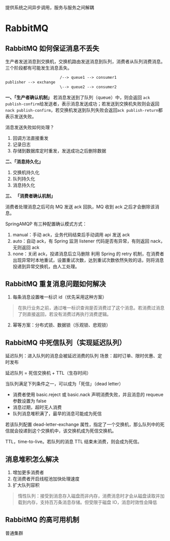 提供系统之间异步调用，服务与服务之间解耦
# RabbitMQ

## RabbitMQ 如何保证消息不丢失

生产者发送消息到交换机，交换机路由发送消息到队列，消费者从队列消费消息。三个阶段都有可能发生消息丢失。
```txt
		                /--> queue1 --> consumer1 
publisher --> exchange  
						\--> queue2 --> consumer2
```

**一、「生产者确认机制」**
若消息发送到了队列（queue）中，则会返回 `ack publish-confirm`给发送者，表示消息发送成功；若发送到交换机失败则会返回`nack publish-confirm`，若交换机发送到队列失败会返回`ack publish-return`都表示发送失败。

消息发送失败如何处理？
1. 回调方法直接重发
2. 记录日志
3. 存储到数据库定时重发，发送成功之后删除数据

**二、「消息持久化」**
1. 交换机持久化
2. 队列持久化
3. 消息持久化

**三、 「消费者确认机制」**

消费者处理消息之后可向 MQ 发送 ack 回执，MQ 收到 ack 之后才会删除该消息。

SpringAMQP 有三种配置确认模式方式：
1. manual：手动 ack，业务代码结束后手动调用 api 发送 ack
2. auto：自动 ack，有 Spring 监测 listener 代码是否有异常，有则返回 nack，无则返回 ack
3. none：关闭 ack，投递消息后立马删除
利用 Spring 的 retry 机制，在消费者出现异常时本地重试，设置重试次数，达到重试次数依然失败的话，则将消息投递到异常交换机，由人工处理。

## RabbitMQ 重复消息问题如何解决

1. 每条消息设置唯一标识 id（优先采用这种方案） 
>在执行业务之前，通过唯一标识查询是否消费过了这个消息。若消费过消息了则直接返回，若没有消费过再执行消费逻辑。

2. 幂等方案：分布式锁、数据锁（乐观锁、悲观锁）


##  RabbitMQ 中死信队列（实现延迟队列）

延迟队列：进入队列的消息会被延迟消费的队列
场景：超时订单、限时优惠、定时发布

延迟队列 = 死信交换机 + TTL（生存时间）

当队列满足下列条件之一，可以成为「死信」（dead letter）
- 消费者使用 basic.reject 或 basic.nack 声明消费失败，并且消息的 requeue 参数设置为 false
- 消息过期，超时无人消费
- 队列消息堆积满了，最早的消息可能成为死信

若该队列配置 dead-letter-exchange 属性，指定了一个交换机，那么队列中的死信就会投递到这个交换机中，该交换机成为死信交换机。

TTL，time-to-live。若队列的消息 TTL 结束未消费，则会成为死信。

## 消息堆积怎么解决

1. 增加更多消费者
2. 在消费者开启线程池加快处理速度
3. 扩大队列容积
> 惰性队列：接受到消息存入磁盘而非内存，消费消息时才会从磁盘读取并加载到内存，支持百万条消息存储。但受限于磁盘 IO，消息时效性会降低

## RabbitMQ 的高可用机制

普通集群